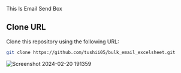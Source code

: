 This Is Email Send Box

## Clone URL

Clone this repository using the following URL:

```bash
git clone https://github.com/tushii05/bulk_email_excelsheet.git
```


![Screenshot 2024-02-20 191359](https://github.com/tushii05/bulk_email_excelsheet/assets/104415590/da1423d2-fa14-43eb-bd71-e168c57e7546)
